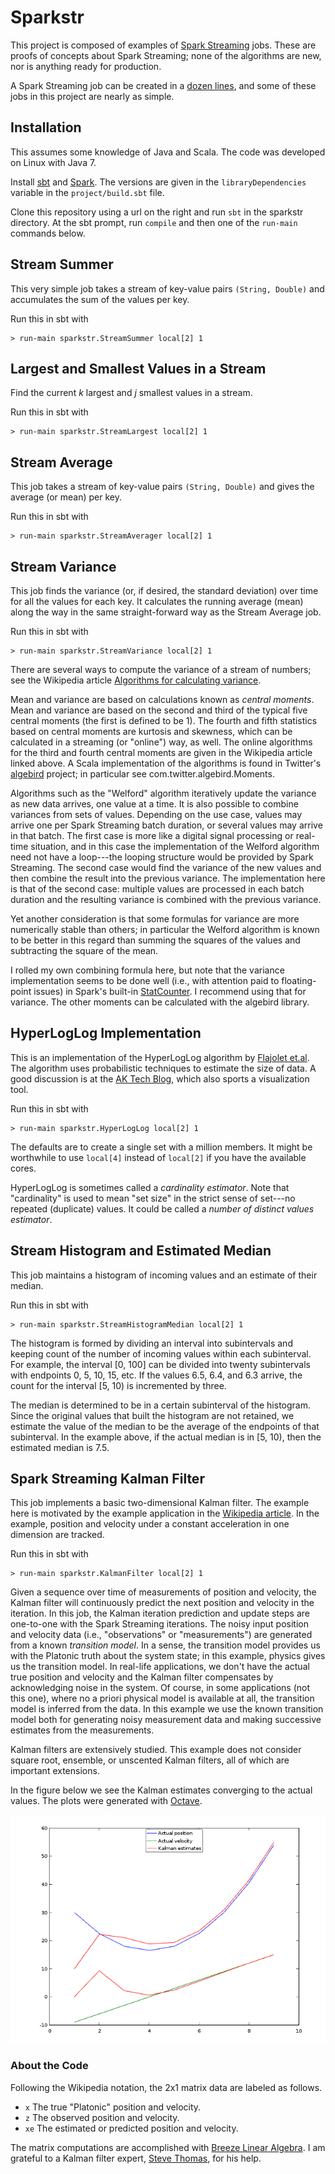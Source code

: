 Sparkstr
========

This project is composed of examples of [Spark
Streaming](http://spark.incubator.apache.org/docs/latest/index.html) jobs.
These are proofs of concepts about Spark Streaming; none of the algorithms are
new, nor is anything ready for production.

A Spark Streaming job can be created in a [dozen
lines](http://docs.sigmoidanalytics.com/index.php/Running_A_Simple_Streaming_Job_in_Local_Machine),
and some of these jobs in this project are nearly as simple.


Installation
------------

This assumes some knowledge of Java and Scala.  The code was developed on Linux
with Java 7.

Install [sbt](http://www.scala-sbt.org/) and
[Spark](https://spark.incubator.apache.org/).  The versions are given in the
`libraryDependencies` variable in the `project/build.sbt` file.

Clone this repository using a url on the right and run `sbt` in the sparkstr
directory.  At the sbt prompt, run `compile` and then one of the `run-main`
commands below.


Stream Summer
-------------

This very simple job takes a stream of key-value pairs `(String, Double)` and
accumulates the sum of the values per key.

Run this in sbt with

    > run-main sparkstr.StreamSummer local[2] 1


Largest and Smallest Values in a Stream
---------------------------------------

Find the current *k* largest and *j* smallest values in a stream.

Run this in sbt with

    > run-main sparkstr.StreamLargest local[2] 1


Stream Average
--------------

This job takes a stream of key-value pairs `(String, Double)` and gives the
average (or mean) per key.

Run this in sbt with

    > run-main sparkstr.StreamAverager local[2] 1


Stream Variance
---------------

This job finds the variance (or, if desired, the standard deviation) over time
for all the values for each key.  It calculates the running average (mean) along
the way in the same straight-forward way as the Stream Average job.  

Run this in sbt with

    > run-main sparkstr.StreamVariance local[2] 1

There are several ways to compute the variance of a stream of numbers; see the
Wikipedia article [Algorithms for calculating
variance](http://en.wikipedia.org/wiki/Algorithms_for_calculating_variance).

Mean and variance are based on calculations known as *central moments*.  Mean
and variance are based on the second and third of the typical five central
moments (the first is defined to be 1).  The fourth and fifth statistics based
on central moments are kurtosis and skewness, which can be calculated in a
streaming (or "online") way, as well.  The online algorithms for the third and
fourth central moments are given in the Wikipedia article linked above.  A Scala
implementation of the algorithms is found in Twitter's
[algebird](https://github.com/twitter/algebird/) project; in particular see
com.twitter.algebird.Moments.

Algorithms such as the "Welford" algorithm iteratively update the variance as
new data arrives, one value at a time.  It is also possible to combine variances
from sets of values.  Depending on the use case, values may arrive one per Spark
Streaming batch duration, or several values may arrive in that batch.  The first
case is more like a digital signal processing or real-time situation, and in
this case the implementation of the Welford algorithm need not have a loop---the
looping structure would be provided by Spark Streaming. The second case would
find the variance of the new values and then combine the result into the
previous variance.  The implementation here is that of the second case: multiple
values are processed in each batch duration and the resulting variance is
combined with the previous variance.

Yet another consideration is that some formulas for variance are more
numerically stable than others; in particular the Welford algorithm is known to
be better in this regard than summing the squares of the values and subtracting
the square of the mean.

I rolled my own combining formula here, but note that the variance
implementation seems to be done well (i.e., with attention paid to
floating-point issues) in Spark's built-in
[StatCounter](https://github.com/apache/spark/blob/master/core/src/main/scala/org/apache/spark/util/StatCounter.scala).
I recommend using that for variance.  The other moments can be calculated with
the algebird library.


HyperLogLog Implementation
--------------------------

This is an implementation of the HyperLogLog algorithm by [Flajolet
et.al](http://citeseerx.ist.psu.edu/viewdoc/summary?doi=10.1.1.142.9475). The
algorithm uses probabilistic techniques to estimate the size of data.  A good
discussion is at the [AK Tech
Blog](http://blog.aggregateknowledge.com/2012/10/25/sketch-of-the-day-hyperloglog-cornerstone-of-a-big-data-infrastructure/),
which also sports a visualization tool.

Run this in sbt with

    > run-main sparkstr.HyperLogLog local[2] 1

The defaults are to create a single set with a million members.  It might be
worthwhile to use `local[4]` instead of `local[2]` if you have the available
cores.

HyperLogLog is sometimes called a *cardinality estimator*.  Note that
"cardinality" is used to mean "set size" in the strict sense of set---no
repeated (duplicate) values.  It could be called a *number of distinct values
estimator*.  


Stream Histogram and Estimated Median
-------------------------------------

This job maintains a histogram of incoming values and an estimate of their
median.

Run this in sbt with

    > run-main sparkstr.StreamHistogramMedian local[2] 1

The histogram is formed by dividing an interval into subintervals and keeping
count of the number of incoming values within each subinterval.  For example,
the interval [0, 100] can be divided into twenty subintervals with endpoints 0,
5, 10, 15, etc.  If the values 6.5, 6.4, and 6.3 arrive, the count for the
interval [5, 10) is incremented by three.  

The median is determined to be in a certain subinterval of the histogram.  Since
the original values that built the histogram are not retained, we estimate the
value of the median to be the average of the endpoints of that subinterval.  In
the example above, if the actual median is in [5, 10), then the estimated median
is 7.5.


Spark Streaming Kalman Filter
-----------------------------

This job implements a basic two-dimensional Kalman filter.  The example here is
motivated by the example application in the [Wikipedia
article](http://en.wikipedia.org/wiki/Kalman_filter).  In the example, position
and velocity under a constant acceleration in one dimension are tracked.

Run this in sbt with

    > run-main sparkstr.KalmanFilter local[2] 1

Given a sequence over time of measurements of position and velocity, the Kalman
filter will continuously predict the next position and velocity in the
iteration.  In this job, the Kalman iteration prediction and update steps are
one-to-one with the Spark Streaming iterations.  The noisy input position and
velocity data (i.e., "observations" or "measurements") are generated from a
known *transition model*.  In a sense, the transition model provides us with the
Platonic truth about the system state; in this example, physics gives us the
transition model.  In real-life applications, we don't have the actual true
position and velocity and the Kalman filter compensates by acknowledging noise
in the system.  Of course, in some applications (not this one), where no a
priori physical model is available at all, the transition model is inferred from
the data.  In this example we use the known transition model both for generating
noisy measurement data and making successive estimates from the measurements.

Kalman filters are extensively studied.  This example does not consider square
root, ensemble, or unscented Kalman filters, all of which are important
extensions.

In the figure below we see the Kalman estimates converging to the actual values.
The plots were generated with [Octave](https://www.gnu.org/software/octave/).

![](images/KalmanFilter1.png)


### About the Code

Following the Wikipedia notation, the 2x1 matrix data are labeled as follows.

 * `x` The true "Platonic" position and velocity.
 * `z` The observed position and velocity.
 * `xe` The estimated or predicted position and velocity.

The matrix computations are accomplished with [Breeze Linear
Algebra](https://github.com/scalanlp/breeze/wiki/Breeze-Linear-Algebra).  I am
grateful to a Kalman filter expert, [Steve
Thomas](http://www.linkedin.com/pub/steve-thomas/5/317/b2), for his help.
